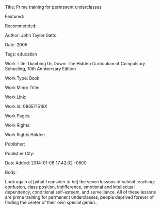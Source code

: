 Title: Prime training for permanent underclasses

Featured: 

Recommended: 

Author: John Taylor Gatto

Date: 2005

Tags: education

Work Title: Dumbing Us Down: The Hidden Curriculum of Compulsory Schooling, 10th Anniversary Edition

Work Type: Book

Work Minor Title:  

Work Link: 

Work Id:  086571519X

Work Pages:  

Work Rights:  

Work Rights Holder:  

Publisher:  

Publisher City:  

Date Added: 2014-01-08 17:42:02 -0800

Body:

Look again at [what I consider to be] the seven lessons of school teaching: confusion, class position, indifference, emotional and intellectual dependency, conditional self-esteem, and surveillance. All of these lessons are prime training for permanent underclasses, people deprived forever of finding the center of their own special genius. 


